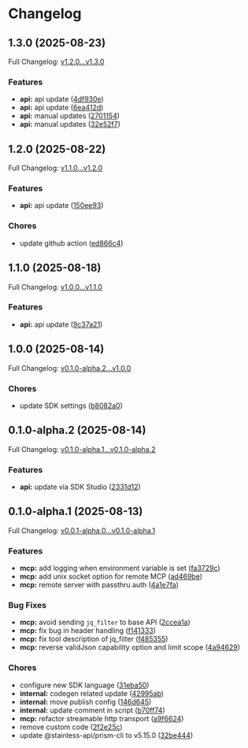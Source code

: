 # Changelog

## 1.3.0 (2025-08-23)

Full Changelog: [v1.2.0...v1.3.0](https://github.com/DayMoonDevelopment/post-for-me-python/compare/v1.2.0...v1.3.0)

### Features

* **api:** api update ([4df930e](https://github.com/DayMoonDevelopment/post-for-me-python/commit/4df930e52adb15b936da8904ef96cc4bad0eb514))
* **api:** api update ([6ea412d](https://github.com/DayMoonDevelopment/post-for-me-python/commit/6ea412d4d3d1a55b72ad469c8d581022412e51fb))
* **api:** manual updates ([2701154](https://github.com/DayMoonDevelopment/post-for-me-python/commit/2701154f62b4737d3627857402274ae651a4c887))
* **api:** manual updates ([32e52f7](https://github.com/DayMoonDevelopment/post-for-me-python/commit/32e52f7e35b0ab14ac1e7bd0f2b7a17c9cc9e59f))

## 1.2.0 (2025-08-22)

Full Changelog: [v1.1.0...v1.2.0](https://github.com/DayMoonDevelopment/post-for-me-python/compare/v1.1.0...v1.2.0)

### Features

* **api:** api update ([150ee93](https://github.com/DayMoonDevelopment/post-for-me-python/commit/150ee93ecb5e62f045ac04e08aad624c07ae5cf6))


### Chores

* update github action ([ed866c4](https://github.com/DayMoonDevelopment/post-for-me-python/commit/ed866c48e9898609bad238f2d47aa1e4e125a804))

## 1.1.0 (2025-08-18)

Full Changelog: [v1.0.0...v1.1.0](https://github.com/DayMoonDevelopment/post-for-me-python/compare/v1.0.0...v1.1.0)

### Features

* **api:** api update ([9c37a21](https://github.com/DayMoonDevelopment/post-for-me-python/commit/9c37a21cb008f41f2be8dfff0f9bf6e12d4ba865))

## 1.0.0 (2025-08-14)

Full Changelog: [v0.1.0-alpha.2...v1.0.0](https://github.com/DayMoonDevelopment/post-for-me-python/compare/v0.1.0-alpha.2...v1.0.0)

### Chores

* update SDK settings ([b8082a0](https://github.com/DayMoonDevelopment/post-for-me-python/commit/b8082a090eed686047e8cda9fd4dcfaaf3416b23))

## 0.1.0-alpha.2 (2025-08-14)

Full Changelog: [v0.1.0-alpha.1...v0.1.0-alpha.2](https://github.com/DayMoonDevelopment/post-for-me-python/compare/v0.1.0-alpha.1...v0.1.0-alpha.2)

### Features

* **api:** update via SDK Studio ([2331d12](https://github.com/DayMoonDevelopment/post-for-me-python/commit/2331d12316376fdb84e82636557c69817086503f))

## 0.1.0-alpha.1 (2025-08-13)

Full Changelog: [v0.0.1-alpha.0...v0.1.0-alpha.1](https://github.com/DayMoonDevelopment/post-for-me-python/compare/v0.0.1-alpha.0...v0.1.0-alpha.1)

### Features

* **mcp:** add logging when environment variable is set ([fa3729c](https://github.com/DayMoonDevelopment/post-for-me-python/commit/fa3729cc7dc412da64ab91400c650fde2029ff77))
* **mcp:** add unix socket option for remote MCP ([ad469be](https://github.com/DayMoonDevelopment/post-for-me-python/commit/ad469bed8e16928a828eb71ba7a4f25f85a25964))
* **mcp:** remote server with passthru auth ([4a1e7fa](https://github.com/DayMoonDevelopment/post-for-me-python/commit/4a1e7fa1254405fb350e3cc5643d7cad6bf7025c))


### Bug Fixes

* **mcp:** avoid sending `jq_filter` to base API ([2ccea1a](https://github.com/DayMoonDevelopment/post-for-me-python/commit/2ccea1a536b05eff112d3c497706b7b5b6f2c5f9))
* **mcp:** fix bug in header handling ([f141333](https://github.com/DayMoonDevelopment/post-for-me-python/commit/f14133320050d375f57364c0b5bb6cfacd6bed06))
* **mcp:** fix tool description of jq_filter ([f485355](https://github.com/DayMoonDevelopment/post-for-me-python/commit/f4853557d14c308bbaa601eb41be0b9958b39db3))
* **mcp:** reverse validJson capability option and limit scope ([4a94629](https://github.com/DayMoonDevelopment/post-for-me-python/commit/4a946292e376954b1ffa7e49ebac76bd1377de11))


### Chores

* configure new SDK language ([31eba50](https://github.com/DayMoonDevelopment/post-for-me-python/commit/31eba503379b0175413bfc7508ef48cef614026b))
* **internal:** codegen related update ([42995ab](https://github.com/DayMoonDevelopment/post-for-me-python/commit/42995ab9247b644c924a7bb50f1b5c4f85b588e4))
* **internal:** move publish config ([146d645](https://github.com/DayMoonDevelopment/post-for-me-python/commit/146d645cfd3ef265d1adcc63486896da68196c3f))
* **internal:** update comment in script ([b70ff74](https://github.com/DayMoonDevelopment/post-for-me-python/commit/b70ff74f4651a5c71a2cf74bf9623c0a93aefb39))
* **mcp:** refactor streamable http transport ([a9f6624](https://github.com/DayMoonDevelopment/post-for-me-python/commit/a9f662465981111532a99a7bc0054c93b1d543e4))
* remove custom code ([2f2e25c](https://github.com/DayMoonDevelopment/post-for-me-python/commit/2f2e25c7d7d1aa0761f0420495fe8748ed6b67f6))
* update @stainless-api/prism-cli to v5.15.0 ([32be444](https://github.com/DayMoonDevelopment/post-for-me-python/commit/32be44479fb81de291c4a2dbc62fc35c64f82bc7))
